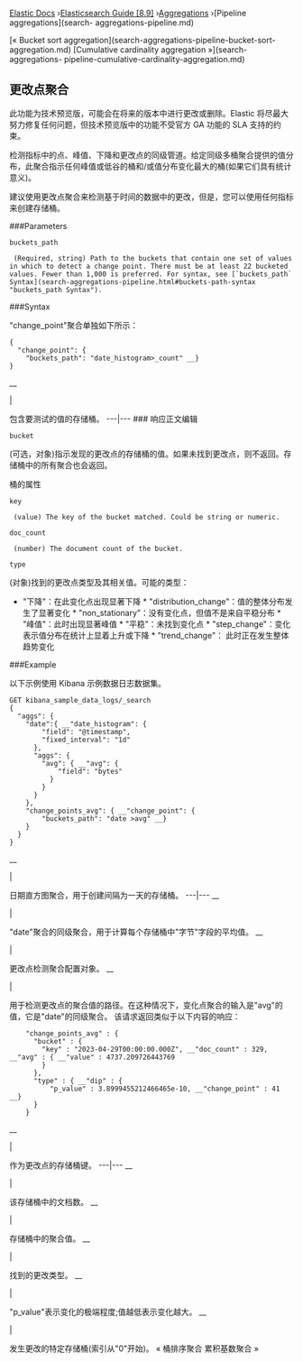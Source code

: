 

[Elastic Docs](/guide/) ›[Elasticsearch Guide [8.9]](index.md)
›[Aggregations](search-aggregations.md) ›[Pipeline aggregations](search-
aggregations-pipeline.md)

[« Bucket sort aggregation](search-aggregations-pipeline-bucket-sort-
aggregation.md) [Cumulative cardinality aggregation »](search-aggregations-
pipeline-cumulative-cardinality-aggregation.md)

## 更改点聚合

此功能为技术预览版，可能会在将来的版本中进行更改或删除。Elastic 将尽最大努力修复任何问题，但技术预览版中的功能不受官方 GA 功能的 SLA 支持的约束。

检测指标中的点、峰值、下降和更改点的同级管道。给定同级多桶聚合提供的值分布，此聚合指示任何峰值或低谷的桶和/或值分布变化最大的桶(如果它们具有统计意义)。

建议使用更改点聚合来检测基于时间的数据中的更改，但是，您可以使用任何指标来创建存储桶。

###Parameters

`buckets_path`

     (Required, string) Path to the buckets that contain one set of values in which to detect a change point. There must be at least 22 bucketed values. Fewer than 1,000 is preferred. For syntax, see [`buckets_path` Syntax](search-aggregations-pipeline.html#buckets-path-syntax "buckets_path Syntax"). 

###Syntax

"change_point"聚合单独如下所示：

    
    
    {
      "change_point": {
        "buckets_path": "date_histogram>_count" __}
    }

__

|

包含要测试的值的存储桶。   ---|--- ### 响应正文编辑

`bucket`

    

(可选，对象)指示发现的更改点的存储桶的值。如果未找到更改点，则不返回。存储桶中的所有聚合也会返回。

桶的属性

`key`

     (value) The key of the bucket matched. Could be string or numeric. 
`doc_count`

     (number) The document count of the bucket. 

`type`

    

(对象)找到的更改点类型及其相关值。可能的类型：

* "下降"：在此变化点出现显著下降 * "distribution_change"：值的整体分布发生了显著变化 * "non_stationary"：没有变化点，但值不是来自平稳分布 * "峰值"：此时出现显著峰值 * "平稳"：未找到变化点 * "step_change"：变化表示值分布在统计上显着上升或下降 * "trend_change"： 此时正在发生整体趋势变化

###Example

以下示例使用 Kibana 示例数据日志数据集。

    
    
    GET kibana_sample_data_logs/_search
    {
      "aggs": {
        "date":{ __"date_histogram": {
            "field": "@timestamp",
            "fixed_interval": "1d"
          },
          "aggs": {
            "avg": { __"avg": {
                "field": "bytes"
              }
            }
          }
        },
        "change_points_avg": { __"change_point": {
            "buckets_path": "date >avg" __}
        }
      }
    }

__

|

日期直方图聚合，用于创建间隔为一天的存储桶。   ---|---    __

|

"date"聚合的同级聚合，用于计算每个存储桶中"字节"字段的平均值。   __

|

更改点检测聚合配置对象。   __

|

用于检测更改点的聚合值的路径。在这种情况下，变化点聚合的输入是"avg"的值，它是"date"的同级聚合。   该请求返回类似于以下内容的响应：

    
    
        "change_points_avg" : {
          "bucket" : {
            "key" : "2023-04-29T00:00:00.000Z", __"doc_count" : 329, __"avg" : { __"value" : 4737.209726443769
            }
          },
          "type" : { __"dip" : {
              "p_value" : 3.8999455212466465e-10, __"change_point" : 41 __}
          }
        }

__

|

作为更改点的存储桶键。   ---|---    __

|

该存储桶中的文档数。   __

|

存储桶中的聚合值。   __

|

找到的更改类型。   __

|

"p_value"表示变化的极端程度;值越低表示变化越大。   __

|

发生更改的特定存储桶(索引从"0"开始)。   « 桶排序聚合 累积基数聚合 »